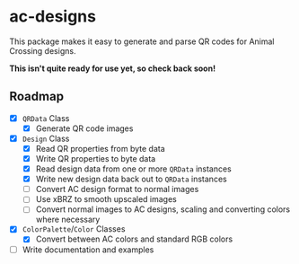# ac-designs

This package makes it easy to generate and parse QR codes for Animal Crossing designs.

**This isn't quite ready for use yet, so check back soon!**

## Roadmap

- [X] `QRData` Class
  - [X] Generate QR code images

- [X] `Design` Class
  - [X] Read QR properties from byte data
  - [X] Write QR properties to byte data
  - [X] Read design data from one or more `QRData` instances
  - [X] Write new design data back out to `QRData` instances
  - [ ] Convert AC design format to normal images
  - [ ] Use xBRZ to smooth upscaled images
  - [ ] Convert normal images to AC designs, scaling and converting colors where necessary

- [X] `ColorPalette`/`Color` Classes
  - [X] Convert between AC colors and standard RGB colors

- [ ] Write documentation and examples
